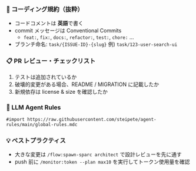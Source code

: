 <!-- グローバル規約とルール定義。プロジェクト側に CLAUDE.md がある場合はこちらがフォールバックになります -->

### :memo: コーディング規約（抜粋）

- コードコメントは **英語**で書く
- commit メッセージは Conventional Commits
  - `feat:`, `fix:`, `docs:`, `refactor:`, `test:`, `chore:` …
- ブランチ命名: `task/{ISSUE-ID}-{slug}` 例) `task/123-user-search-ui`

### :clipboard: PR レビュー・チェックリスト

1. テストは追加されているか
2. 破壊的変更がある場合、README / MIGRATION に記載したか
3. 新規依存は license & size を確認したか

### :robot: LLM Agent Rules

```mdc
#import https://raw.githubusercontent.com/steipete/agent-rules/main/global-rules.mdc
```

### :bulb: ベストプラクティス

- 大きな変更は `/flow:spawn-sparc architect` で設計レビューを先に通す
- push 前に `/monitor:token --plan max10` を実行してトークン使用量を確認
